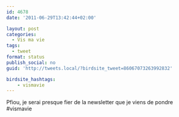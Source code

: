 ```yaml
---
id: 4678
date: '2011-06-29T13:42:44+02:00'

layout: post
categories:
  - Vis ma vie
tags:
  - tweet
format: status
publish_social: no
guid: 'http://tweets.local/?birdsite_tweet=86067073263992832'

birdsite_hashtags:
    - vismavie
---
```


Pfiou, je serai presque fier de la newsletter que je viens de pondre #vismavie